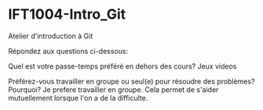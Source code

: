 # IFT1004-Intro_Git
Atelier d'introduction à Git

Répondez aux questions ci-dessous:

Quel est votre passe-temps préféré en dehors des cours?
Jeux videos

Préférez-vous travailler en groupe ou seul(e) pour résoudre des problèmes? Pourquoi?
Je prefere travailler en groupe. Cela permet de s'aider mutuellement lorsque l'on a de la difficulte.
